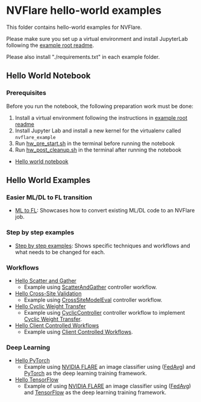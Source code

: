 # NVFlare hello-world examples

This folder contains hello-world examples for NVFlare.

Please make sure you set up a virtual environment and install JupyterLab following the [example root readme](../README.md).

Please also install "./requirements.txt" in each example folder.

## Hello World Notebook
### Prerequisites
Before you run the notebook, the following preparation work must be done:

  1. Install a virtual environment following the instructions in [example root readme](../README.md)
  2. Install Jupyter Lab and install a new kernel for the virtualenv called `nvflare_example`
  3. Run [hw_pre_start.sh](./hw_pre_start.sh) in the terminal before running the notebook
  4. Run [hw_post_cleanup.sh](./hw_post_cleanup.sh) in the terminal after running the notebook 

* [Hello world notebook](./hello_world.ipynb)

## Hello World Examples
### Easier ML/DL to FL transition
* [ML to FL](./ml-to-fl/README.md): Showcases how to convert existing ML/DL code to an NVFlare job.

### Step by step examples
* [Step by step examples](./step-by-step/README.md): Shows specific techniques and workflows and what needs to be changed for each.

### Workflows
* [Hello Scatter and Gather](./hello-numpy-sag/README.md)
    * Example using [ScatterAndGather](https://nvflare.readthedocs.io/en/2.6/apidocs/nvflare.app_common.workflows.scatter_and_gather.html) controller workflow.
* [Hello Cross-Site Validation](./hello-numpy-cross-val/README.md)
    * Example using [CrossSiteModelEval](https://nvflare.readthedocs.io/en/2.6/apidocs/nvflare.app_common.workflows.cross_site_model_eval.html) controller workflow.
* [Hello Cyclic Weight Transfer](./hello-cyclic/README.md)
    * Example using [CyclicController](https://nvflare.readthedocs.io/en/2.6/apidocs/nvflare.app_common.workflows.cyclic_ctl.html) controller workflow to implement [Cyclic Weight Transfer](https://pubmed.ncbi.nlm.nih.gov/29617797/).
* [Hello Client Controlled Workflows](./hello-ccwf/README.md)
    * Example using [Client Controlled Workflows](https://nvflare.readthedocs.io/en/2.6/programming_guide/controllers/client_controlled_workflows.html).

### Deep Learning
* [Hello PyTorch](./hello-pt/README.md)
  * Example using [NVIDIA FLARE](https://nvflare.readthedocs.io/en/2.6/index.html) an image classifier using ([FedAvg](https://arxiv.org/abs/1602.05629)) and [PyTorch](https://pytorch.org/) as the deep learning training framework.
* [Hello TensorFlow](./hello-tf/README.md)
  * Example of using [NVIDIA FLARE](https://nvflare.readthedocs.io/en/2.6/index.html) an image classifier using ([FedAvg](https://arxiv.org/abs/1602.05629)) and [TensorFlow](https://tensorflow.org/) as the deep learning training framework.
